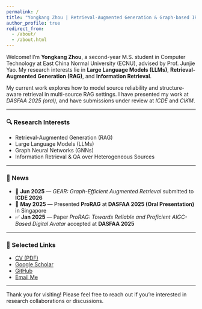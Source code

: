 ```yaml
---
permalink: /
title: "Yongkang Zhou | Retrieval-Augmented Generation & Graph-based IR"
author_profile: true
redirect_from: 
  - /about/
  - /about.html
---
```


Welcome! I’m **Yongkang Zhou**, a second-year M.S. student in Computer Technology at East China Normal University (ECNU), advised by Prof. Junjie Yao. My research interests lie in **Large Language Models (LLMs)**, **Retrieval-Augmented Generation (RAG)**, and **Information Retrieval**.

My current work explores how to model source reliability and structure-aware retrieval in multi-source RAG settings. I have presented my work at *DASFAA 2025 (oral)*, and have submissions under review at *ICDE* and *CIKM*.

---

### 🔍 Research Interests
- Retrieval-Augmented Generation (RAG)
- Large Language Models (LLMs)
- Graph Neural Networks (GNNs)
- Information Retrieval & QA over Heterogeneous Sources

---

### 📰 News

- 📄 **Jun 2025** — *GEAR: Graph-Efficient Augmented Retrieval* submitted to **ICDE 2026**
- 🎤 **May 2025** — Presented **ProRAG** at **DASFAA 2025 (Oral Presentation)** in Singapore
- ✅ **Jan 2025** — Paper *ProRAG: Towards Reliable and Proficient AIGC-Based Digital Avatar* accepted at **DASFAA 2025**



---

### 📂 Selected Links

- [CV (PDF)](/files/Yongkang_Zhou_CV.pdf)
- [Google Scholar](https://scholar.google.com/)
- [GitHub](https://github.com/mumusan0102)
- [Email Me](mailto:your_email@domain.com)

---

Thank you for visiting! Please feel free to reach out if you’re interested in research collaborations or discussions.
